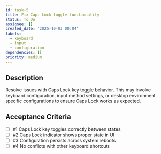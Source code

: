```yaml
---
id: task-5
title: Fix Caps Lock toggle functionality
status: To Do
assignee: []
created_date: '2025-10-03 00:04'
labels:
  - keyboard
  - input
  - configuration
dependencies: []
priority: medium
---
```


## Description

<!-- SECTION:DESCRIPTION:BEGIN -->
Resolve issues with Caps Lock key toggle behavior. This may involve keyboard configuration, input method settings, or desktop environment specific configurations to ensure Caps Lock works as expected.
<!-- SECTION:DESCRIPTION:END -->

## Acceptance Criteria
<!-- AC:BEGIN -->
- [ ] #1 Caps Lock key toggles correctly between states
- [ ] #2 Caps Lock indicator shows proper state in UI
- [ ] #3 Configuration persists across system reboots
- [ ] #4 No conflicts with other keyboard shortcuts
<!-- AC:END -->
